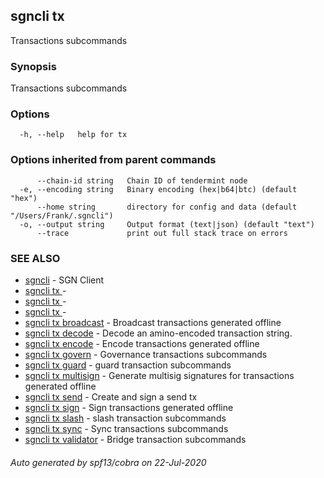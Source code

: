 ## sgncli tx

Transactions subcommands

### Synopsis

Transactions subcommands

### Options

```
  -h, --help   help for tx
```

### Options inherited from parent commands

```
      --chain-id string   Chain ID of tendermint node
  -e, --encoding string   Binary encoding (hex|b64|btc) (default "hex")
      --home string       directory for config and data (default "/Users/Frank/.sgncli")
  -o, --output string     Output format (text|json) (default "text")
      --trace             print out full stack trace on errors
```

### SEE ALSO

* [sgncli](sgncli.md)	 - SGN Client
* [sgncli tx ](sgncli_tx_.md)	 - 
* [sgncli tx ](sgncli_tx_.md)	 - 
* [sgncli tx ](sgncli_tx_.md)	 - 
* [sgncli tx broadcast](sgncli_tx_broadcast.md)	 - Broadcast transactions generated offline
* [sgncli tx decode](sgncli_tx_decode.md)	 - Decode an amino-encoded transaction string.
* [sgncli tx encode](sgncli_tx_encode.md)	 - Encode transactions generated offline
* [sgncli tx govern](sgncli_tx_govern.md)	 - Governance transactions subcommands
* [sgncli tx guard](sgncli_tx_guard.md)	 - guard transaction subcommands
* [sgncli tx multisign](sgncli_tx_multisign.md)	 - Generate multisig signatures for transactions generated offline
* [sgncli tx send](sgncli_tx_send.md)	 - Create and sign a send tx
* [sgncli tx sign](sgncli_tx_sign.md)	 - Sign transactions generated offline
* [sgncli tx slash](sgncli_tx_slash.md)	 - slash transaction subcommands
* [sgncli tx sync](sgncli_tx_sync.md)	 - Sync transactions subcommands
* [sgncli tx validator](sgncli_tx_validator.md)	 - Bridge transaction subcommands

###### Auto generated by spf13/cobra on 22-Jul-2020
